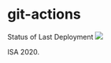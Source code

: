 # git-actions

Status of Last Deployment
<img src="https://github.com/welcomenews/git-actions/workflows/My-Github-Actions/badge.svg?branch=master"><br>

ISA 2020.
